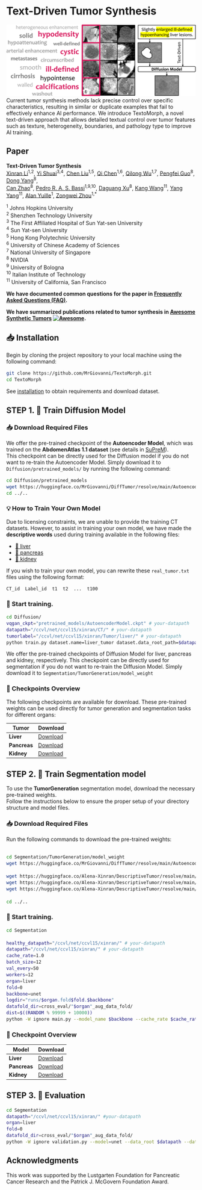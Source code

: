 # Text-Driven Tumor Synthesis
<div align="center">
  <img src="/utils/fig_cloudplot.png" alt="fig_cloudplot"/>
</div>
Current tumor synthesis methods lack precise control over specific characteristics, resulting in similar or duplicate examples that fail to effectively enhance AI performance. We introduce TextoMorph, a novel text-driven approach that allows detailed textual control over tumor features such as texture, heterogeneity, boundaries, and pathology type to improve AI training.

## Paper

<b>Text-Driven Tumor Synthesis</b> <br/>
[Xinran Li](https://scholar.google.com/citations?hl=zh-CN&user=awRZX_gAAAAJ)<sup>1,2</sup>, [Yi Shuai](https://openreview.net/profile?id=~Yi_Shuai1)<sup>3,4</sup>, [Chen Liu](https://scholar.google.com/citations?user=i938yiEAAAAJ&hl=zh-CN)<sup>1,5</sup>, [Qi Chen](https://scholar.google.com/citations?user=4Q5gs2MAAAAJ&hl=en)<sup>1,6</sup>, [Qilong Wu](https://github.com/JerryWu-code)<sup>1,7</sup>, [Pengfei Guo](https://scholar.google.co.uk/citations?hl=en&pli=1&user=_IAp-bYAAAAJ)<sup>8</sup>, [Dong Yang](https://scholar.google.com/citations?user=PHvliUgAAAAJ&hl=en&oi=sra)<sup>8</sup>,  
[Can Zhao](https://scholar.google.com/citations?user=CdzhxtYAAAAJ&hl=en)<sup>8</sup>, [Pedro R. A. S. Bassi](https://scholar.google.com/citations?hl=zh-CN&user=NftgL6gAAAAJ)<sup>1,9,10</sup>, [Daguang Xu](https://research.nvidia.com/person/daguang-xu)<sup>8</sup>, [Kang Wang](https://radiology.ucsf.edu/people/kang-wang)<sup>11</sup>, [Yang Yang](https://scholar.google.com/citations?user=6XsJUBIAAAAJ&hl=zh-CN)<sup>11</sup>, [Alan Yuille](https://www.cs.jhu.edu/~ayuille/)<sup>1</sup>, [Zongwei Zhou](https://www.zongweiz.com/)<sup>1,*</sup>  

<sup>1</sup> Johns Hopkins University  
<sup>2</sup> Shenzhen Technology University  
<sup>3</sup> The First Affiliated Hospital of Sun Yat-sen University   
<sup>4</sup> Sun Yat-sen University  
<sup>5</sup> Hong Kong Polytechnic University  
<sup>6</sup> University of Chinese Academy of Sciences  
<sup>7</sup> National University of Singapore  
<sup>8</sup> NVIDIA  
<sup>9</sup> University of Bologna  
<sup>10</sup> Italian Institute of Technology  
<sup>11</sup> University of California, San Francisco  



**We have documented common questions for the paper in [Frequently Asked Questions (FAQ)](documents/FAQ.md).**

**We have summarized publications related to tumor synthesis in [Awesome Synthetic Tumors](https://github.com/MrGiovanni/SyntheticTumors/blob/main/AWESOME.md) [![Awesome](https://awesome.re/badge.svg)](https://awesome.re).**


## 📥 Installation
Begin by cloning the project repository to your local machine using the following command:

```bash
git clone https://github.com/MrGiovanni/TextoMorph.git
cd TextoMorph
```
See [installation](utils/INSTALL.md) to obtain requirements and download dataset.


## STEP 1. 🚀 Train Diffusion Model
### 📥 Download Required Files
We offer the pre-trained checkpoint of the **Autoencoder Model**, which was trained on the **AbdomenAtlas 1.1 dataset** (see details in [SuPreM](https://github.com/MrGiovanni/SuPreM)).  
This checkpoint can be directly used for the Diffusion model if you do not want to re-train the Autoencoder Model. Simply download it to `Diffusion/pretrained_models/` by running the following command:

```bash
cd Diffusion/pretrained_models
wget https://huggingface.co/MrGiovanni/DiffTumor/resolve/main/AutoencoderModel/AutoencoderModel.ckpt
cd ../..
```
### 💡 How to Train Your Own Model

Due to licensing constraints, we are unable to provide the training CT datasets. However, to assist in training your own model, we have made the **descriptive words** used during training available in the following files:

- [📁 liver](https://github.com/MrGiovanni/TextoMorph/tree/main/Diffusion/cross_eval/liver/real_tumor.txt)
- [📁 pancreas](https://github.com/MrGiovanni/TextoMorph/tree/main/Diffusion/cross_eval/pancreas/real_tumor.txt)
- [📁 kidney](https://github.com/MrGiovanni/TextoMorph/tree/main/Diffusion/cross_eval/kidney/real_tumor.txt)

If you wish to train your own model, you can rewrite these `real_tumor.txt` files using the following format:

```plaintext
CT_id  Label_id  t1  t2  ...  t100
```
### 🔧 Start training.
```bash
cd Diffusion/
vqgan_ckpt="pretrained_models/AutoencoderModel.ckpt" # your-datapath
datapath="/ccvl/net/ccvl15/xinran/CT/" # your-datapath
tumorlabel="/ccvl/net/ccvl15/xinran/Tumor/liver/" # your-datapath
python train.py dataset.name=liver_tumor dataset.data_root_path=$datapath dataset.label_root_path=$tumorlabel dataset.dataset_list=['liver'] dataset.uniform_sample=False model.results_folder_postfix="liver"  model.vqgan_ckpt=$vqgan_ckpt
```

We offer the pre-trained checkpoints of Diffusion Model for liver, pancreas and kidney, respectively. This checkpoint can be directly used for segmentation if you do not want to re-train the Diffusion Model. Simply download it to `Segmentation/TumorGeneration/model_weight`

### 🔗 Checkpoints Overview

The following checkpoints are available for download. These pre-trained weights can be used directly for tumor generation and segmentation tasks for different organs:

| Tumor      | Download                                                                                      |
|------------|-----------------------------------------------------------------------------------------------|
| **Liver**  | [Download](https://huggingface.co/Alena-Xinran/DescriptiveTumor/resolve/main/descriptivetumor2/liver.pt) |
| **Pancreas** | [Download](https://huggingface.co/Alena-Xinran/DescriptiveTumor/resolve/main/descriptivetumor2/pancreas.pt) |
| **Kidney**   | [Download](https://huggingface.co/Alena-Xinran/DescriptiveTumor/resolve/main/descriptivetumor2/kidney.pt?download=true) |

## STEP 2. 🚀 Train Segmentation model

To use the **TumorGeneration** segmentation model, download the necessary pre-trained weights.  
Follow the instructions below to ensure the proper setup of your directory structure and model files.

### 📥 Download Required Files

Run the following commands to download the pre-trained weights:

```bash

cd Segmentation/TumorGeneration/model_weight
wget https://huggingface.co/MrGiovanni/DiffTumor/resolve/main/AutoencoderModel/AutoencoderModel.ckpt

wget https://huggingface.co/Alena-Xinran/DescriptiveTumor/resolve/main/descriptivetumor2/liver.pt
wget https://huggingface.co/Alena-Xinran/DescriptiveTumor/resolve/main/descriptivetumor2/pancreas.pt
wget https://huggingface.co/Alena-Xinran/DescriptiveTumor/resolve/main/descriptivetumor2/kidney.pt

cd ../..
```
### 🔧 Start training.
```bash
cd Segmentation

healthy_datapath="/ccvl/net/ccvl15/xinran/" # your-datapath
datapath="/ccvl/net/ccvl15/xinran/" # your-datapath
cache_rate=1.0
batch_size=12
val_every=50
workers=12
organ=liver
fold=0
backbone=unet
logdir="runs/$organ.fold$fold.$backbone"
datafold_dir=cross_eval/"$organ"_aug_data_fold/
dist=$((RANDOM % 99999 + 10000))
python -W ignore main.py --model_name $backbone --cache_rate $cache_rate --dist-url=tcp://127.0.0.1:$dist --workers $workers --max_epochs 2000 --val_every $val_every --batch_size=$batch_size --save_checkpoint --distributed --noamp --organ_type $organ --organ_model $organ --tumor_type tumor --fold $fold --ddim_ts 50 --logdir=$logdir --healthy_data_root $healthy_datapath --data_root $datapath --datafold_dir $datafold_dir
```
### 🔗 Checkpoint Overview

| **Model**           | **Download**                                                                                 |
|----------------------|---------------------------------------------------------------------------------------------------|
| **Liver**     | [Download](https://huggingface.co/Alena-Xinran/DescriptiveTumor/resolve/main/segmentation/liver.pt) |
| **Pancreas**   | [Download](https://huggingface.co/Alena-Xinran/DescriptiveTumor/resolve/main/segmentation/pancreas.pt) |
| **Kidney**     | [Download](https://huggingface.co/Alena-Xinran/DescriptiveTumor/resolve/main/segmentation/kidney.pt) |

## STEP 3. 🚀 Evaluation


```bash
cd Segmentation
datapath="/ccvl/net/ccvl15/xinran/" #your-datapath
organ=liver
fold=0
datafold_dir=cross_eval/"$organ"_aug_data_fold/
python -W ignore validation.py --model=unet --data_root $datapath --datafold_dir $datafold_dir --tumor_type tumor --organ_type $organ --fold $fold --log_dir $organ/$organ.fold$fold.unet --save_dir out/$organ/$organ.fold$fold.unet
```

## Acknowledgments
This work was supported by the Lustgarten Foundation for Pancreatic Cancer Research and the Patrick J. McGovern Foundation Award.
